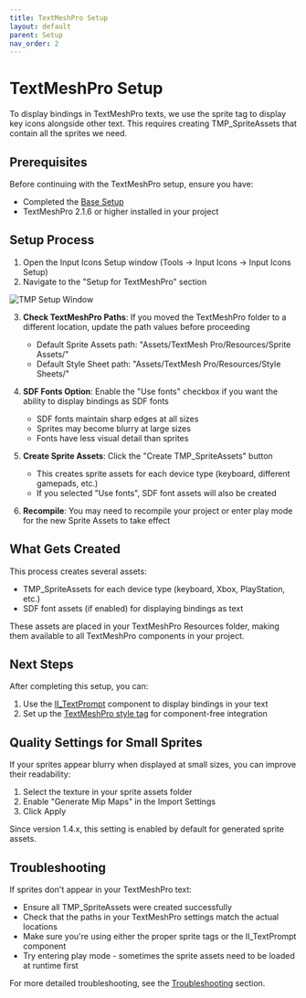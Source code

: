 ```yaml
---
title: TextMeshPro Setup
layout: default
parent: Setup
nav_order: 2
---
```


# TextMeshPro Setup

To display bindings in TextMeshPro texts, we use the sprite tag to display key icons alongside other text. This requires creating TMP_SpriteAssets that contain all the sprites we need.

## Prerequisites

Before continuing with the TextMeshPro setup, ensure you have:
- Completed the [Base Setup](base-setup.md)
- TextMeshPro 2.1.6 or higher installed in your project

## Setup Process

1. Open the Input Icons Setup window (Tools → Input Icons → Input Icons Setup)
2. Navigate to the "Setup for TextMeshPro" section

![TMP Setup Window](/input-icons-documentation/assets/images/tmp-setup.png)

3. **Check TextMeshPro Paths**: If you moved the TextMeshPro folder to a different location, update the path values before proceeding
   - Default Sprite Assets path: "Assets/TextMesh Pro/Resources/Sprite Assets/"
   - Default Style Sheet path: "Assets/TextMesh Pro/Resources/Style Sheets/"

4. **SDF Fonts Option**: Enable the "Use fonts" checkbox if you want the ability to display bindings as SDF fonts
   - SDF fonts maintain sharp edges at all sizes
   - Sprites may become blurry at large sizes
   - Fonts have less visual detail than sprites

5. **Create Sprite Assets**: Click the "Create TMP_SpriteAssets" button
   - This creates sprite assets for each device type (keyboard, different gamepads, etc.)
   - If you selected "Use fonts", SDF font assets will also be created

6. **Recompile**: You may need to recompile your project or enter play mode for the new Sprite Assets to take effect

## What Gets Created

This process creates several assets:
- TMP_SpriteAssets for each device type (keyboard, Xbox, PlayStation, etc.)
- SDF font assets (if enabled) for displaying bindings as text

These assets are placed in your TextMeshPro Resources folder, making them available to all TextMeshPro components in your project.

## Next Steps

After completing this setup, you can:
1. Use the [II_TextPrompt](../displaying-bindings/tmpro-bindings.md) component to display bindings in your text
2. Set up the [TextMeshPro style tag](../displaying-bindings/style-tag-bindings.md) for component-free integration

## Quality Settings for Small Sprites

If your sprites appear blurry when displayed at small sizes, you can improve their readability:

1. Select the texture in your sprite assets folder
2. Enable "Generate Mip Maps" in the Import Settings
3. Click Apply

Since version 1.4.x, this setting is enabled by default for generated sprite assets.

## Troubleshooting

If sprites don't appear in your TextMeshPro text:
- Ensure all TMP_SpriteAssets were created successfully
- Check that the paths in your TextMeshPro settings match the actual locations
- Make sure you're using either the proper sprite tags or the II_TextPrompt component
- Try entering play mode - sometimes the sprite assets need to be loaded at runtime first

For more detailed troubleshooting, see the [Troubleshooting](../troubleshooting.md) section.